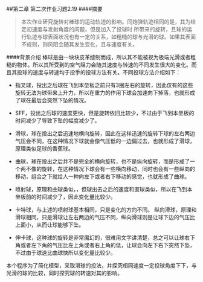 
##第二章 第二次作业习题2.19
####摘要
>本次作业研究旋转对棒球的运动轨迹的影响。同炮弹轨迹相同的是，其为给定初速度与发射角度的问题，但是加入了投球时 所带来的旋转，且球的运行轨迹与球表面状况也有一定的关系，如粗糙的球与光滑的球。如果其表面不规则，则风阻会随其发生变化，且与速度有关。

####背景介绍
棒球是由一块块皮革缝制而成，所以其不能被视为极端光滑或者粗糙的物体。所以其所受到的空气阻力会随其速度与转速的不同发生很大的变化。而且其投球的速度与转速均于投手的投球方法有关。不同投球方法介绍如下：

+ 指叉球，投出之后球在飞到本垒板之前只有3圈左右的旋转，因此仅有的这些旋转无法为球带来上升力，所以在重力的作用下球会加速向下掉落，也就形成了球在最后会突然下坠的情况。

+ SFF，投出之后球的速度更快，但是旋转依旧比较少，不过由于飞到本垒板的时间减少了导致下坠的幅度减少了。

+ 滑球，球在投出之后迅速地横向旋转，因此在这样迅速的旋转下球的左右两边气压会不同，在这种情况下球就会像气压低的一边偏过去，也就形成了滑球，原理类似足球的香蕉球。

+ 曲球，球在投出之后并不是完全的横向旋转，也不是纵向旋转，而是形成了一个两不像的旋转，在这种情况下球会有一些横向移动，同时也会有一些纵向的移动，组合之下就给人一种向左下或者右下移动的感觉，也就形成了曲球。

+ 喷射球，原理和曲球类似，，但球出去之后的速度和直球类似，所以在飞到本垒板前的时间减少了，因此变化量比较少。

+ 卡特球，与上述的喷射球基本相同，只是变化的方向不同。
纵向滑球，原理和滑球相同，只是滑球让左右两边的气压不同，纵向滑球则是让球下边的气压比上面小，从而让球能够下坠。

+ 伸卡球，这种球的旋转是非常魔幻的，很难用文字讲清楚，总之可以让球右下角或者左下角的气压比左上角或者右上角的低，让球会向左下右下突然下坠，不过由于球速比曲球快所以变化量比较少。

本个程序为了简化模型，采取滑球的投法，并探究相同速度一定投球角度下下，与光滑的球的比较，同时探究球的转速对其的影响。